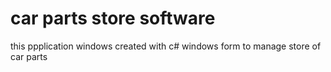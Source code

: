 # car parts store software

this ppplication windows  created with c# windows form to manage store of car parts

